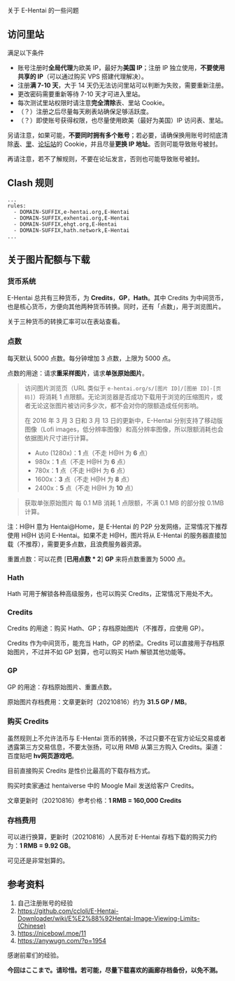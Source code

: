 关于 E-Hentai 的一些问题

## 访问里站

满足以下条件

* 账号注册时**全局代理**为欧美 IP，最好为**美国 IP**；注册 IP 独立使用，**不要使用共享的 IP**（可以通过购买 VPS 搭建代理解决）。
* 注册**满 7-10 天**，大于 14 天仍无法访问里站可以判断为失败，需要重新注册。
* 更改密码需要重新等待 7-10 天才可进入里站。
* 每次测试里站权限时请注意**完全清除**表、里站 Cookie。
* （？）注册之后尽量每天刷表站确保足够活跃度。
* （？）即使账号获得权限，也尽量使用欧美（最好为美国）IP 访问表、里站。

另请注意，如果可能，**不要同时拥有多个账号**；若必要，请确保换用账号时彻底清除[表](https://e-hentai.org)、[里](https://exhentai.org)、[论坛站](https://forums.e-hentai.org/)的 Cookie，并且尽量**更换 IP 地址**。否则可能导致账号被封。

再请注意，若不了解规则，不要在论坛发言，否则也可能导致账号被封。

## Clash 规则

```
...
rules:
  - DOMAIN-SUFFIX,e-hentai.org,E-Hentai
  - DOMAIN-SUFFIX,exhentai.org,E-Hentai
  - DOMAIN-SUFFIX,ehgt.org,E-Hentai
  - DOMAIN-SUFFIX,hath.network,E-Hentai
...
```

## 关于图片配额与下载

### 货币系统

E-Hentai 总共有三种货币，为 **Credits**，**GP**，**Hath**。其中 Credits 为中间货币，也是核心货币，方便向其他两种货币转换。同时，还有「点数」，用于浏览图片。

关于三种货币的转换汇率可以在表站查看。

### 点数

每天默认 5000 点数。每分钟增加 3 点数，上限为 5000 点。

点数的用途：请求**重采样图片**，请求**单张原始图片**。

> 访问图片浏览页（URL 类似于 `e-hentai.org/s/[图片 ID]/[图册 ID]-[页码]`）将消耗 1 点限额。无论浏览器是否成功下载用于浏览的压缩图片，或者无论这张图片被访问多少次，都不会对你的限额造成任何影响。
> 
> 在 2016 年 3 月 3 日和 3 月 13 日的更新中，E-Hentai 分别支持了移动版图像（Lofi images，低分辨率图像）和高分辨率图像，所以限额消耗也会依据图片尺寸进行计算。
> - Auto (1280x)：**1** 点（不走 H@H 为 **6** 点）
> - 980x：**1** 点（不走 H@H 为 **6** 点）
> - 780x：**1** 点（不走 H@H 为 **6** 点）
> - 1600x：**3** 点（不走 H@H 为 **8** 点）
> - 2400x：**5** 点（不走 H@H 为 **10** 点）

> 获取单张原始图片 每 0.1 MB 消耗 1 点限额，不满 0.1 MB 的部分按 0.1MB 计算。

注：H@H 意为 Hentai@Home，是 E-Hentai 的 P2P 分发网络，正常情况下推荐使用 H@H 访问 E-Hentai。如果不走 H@H，图片将从 E-Hentai 的服务器直接加载（不推荐），需要更多点数，且浪费服务器资源。

重置点数：可以花费 [**已用点数 \* 2**] **GP** 来将点数重置为 5000 点。

### Hath

Hath 可用于解锁各种高级服务，也可以购买 Credits，正常情况下用处不大。

### Credits

Credits 的用途：购买 Hath、GP；存档原始图片（不推荐，应使用 GP）。

Credits 作为中间货币，能充当 Hath，GP 的桥梁。Credits 可以直接用于存档原始图片，不过并不如 GP 划算，也可以购买 Hath 解锁其他功能等。

### GP

GP 的用途：存档原始图片、重置点数。

原始图片存档费用：文章更新时（20210816）约为 **31.5 GP / MB**。

### 购买 Credits

虽然规则上不允许法币与 E-Hentai 货币的转换，不过只要不在官方论坛交易或者透露第三方交易信息，不要太张扬，可以用 RMB 从第三方购入 Credits。渠道：百度贴吧 **hv网页游戏吧**。

目前直接购买 Credits 是性价比最高的下载存档方式。

购买时卖家通过 hentaiverse 中的 Moogle Mail 发送给客户 Credits。

文章更新时（20210816）参考价格：**1 RMB = 160,000 Credits**

### 存档费用

可以进行换算，更新时（20210816）人民币对 E-Hentai 存档下载的购买力约为：**1 RMB = 9.92 GB**。

可见还是非常划算的。

## 参考资料

1. 自己注册账号的经验
2. https://github.com/ccloli/E-Hentai-Downloader/wiki/E%E2%88%92Hentai-Image-Viewing-Limits-(Chinese)
3. https://nicebowl.moe/11
4. https://anywugn.com/?p=1954

感谢前辈们的经验。

**今回はここまで。请珍惜。若可能，尽量下载喜欢的画廊存档备份，以免不测。**
